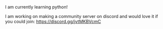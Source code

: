 I am currently learning python!

I am working on making a community server on discord and would love it if you could join: https://discord.gg/jvtMKBVcmC
